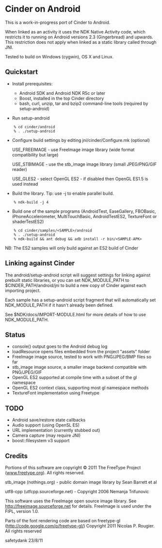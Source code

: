 Cinder on Android
=================

This is a work-in-progress port of Cinder to Android.

When linked as an activity it uses the NDK Native Activity code, which
restricts it to running on Android versions 2.3 (Gingerbread) and upwards. This
restriction does not apply when linked as a static library called through JNI.

Tested to build on Windows (cygwin), OS X and Linux.


Quickstart
----------

* Install prerequisites:

  - Android SDK and Android NDK R5c or later
  - Boost, installed in the top Cinder directory
  - bash, curl, unzip, tar and bzip2 command-line tools (required by setup-android)

* Run setup-android

```
    % cd cinder/android
    % . ./setup-android
```

* Configure build settings by editing jni/cinder/Configure.mk (optional)
  
    USE_FREEIMAGE - use FreeImage image library (wide format compatibility but large)

    USE_STBIMAGE  - use the stb_image image library (small JPEG/PNG/GIF reader)

    USE_GLES2     - select OpenGL ES2 - if disabled then OpenGL ES1.5 is used instead

* Build the library.  Tip: use -j <num cores> to enable parallel build.

```
    % ndk-build -j 4
```

* Build one of the sample programs (AndroidTest, EaseGallery, FBOBasic,
  iPhoneAccelerometer, MultiTouchBasic, AndroidTestES2, TextureFont or
  shaderTestES2)

```
    % cd cinder/samples/<SAMPLE>/android
    % . ./setup-android
    % ndk-build && ant debug && adb install -r bin/<SAMPLE-APK>
```

  NB: The ES2 samples will only build against an ES2 build of Cinder


Linking against Cinder
----------------------

The android/setup-android script will suggest settings for linking against
prebuilt static libraries, or you can set NDK_MODULE_PATH to
$CINDER_PATH/android/jni to build a new copy of Cinder against each importing
project.

Each sample has a setup-android script fragment that will automatically set
NDK_MODULE_PATH if it hasn't already been defined.

See $NDK/docs/IMPORT-MODULE.html for more details of how to use
NDK_MODULE_PATH.


Status
------

* console() output goes to the Android debug log
* loadResource opens files embedded from the project "assets" folder
* FreeImage image source, tested to work with PNG/JPEG/BMP files so far
* stb_image image source, a smaller image backend compatible with PNG/JPEG/GIF
* OpenGL ES2 supported at compile time with a subset of the gl namespace
* OpenGL ES2 context class, supporting most gl namespace methods
* TextureFont implementation using Freetype


TODO
----

* Android save/restore state callbacks
* Audio support (using OpenSL ES)
* URL implementation (currently stubbed out)
* Camera capture (may require JNI)
* boost::filesystem v3 support


Credits
-------

Portions of this software are copyright © 2011 The FreeType Project (www.freetype.org).  All rights reserved.

stb_image (nothings.org) - public domain image library by Sean Barrett et al

utf8-cpp (utfcpp.sourceforge.net) - Copyright 2006 Nemanja Trifunovic

This software uses the FreeImage open source image library. See http://freeimage.sourceforge.net for details.
FreeImage is used under the FIPL, version 1.0.

Parts of the font rendering code are based on freetype-gl (http://code.google.com/p/freetype-gl/)
Copyright 2011 Nicolas P. Rougier. All rights reserved


safetydank 23/8/11


